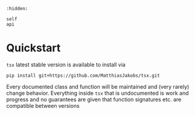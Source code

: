 ```{toctree}
:hidden:

self
api
```

# Quickstart
`tsx` latest stable version is available to install via

```
pip install git+https://github.com/MatthiasJakobs/tsx.git
```

Every documented class and function will be maintained and (very rarely) change behavior. Everything inside `tsx` that is undocumented is work and progress and no guarantees are given that function signatures etc. are compatible between versions
